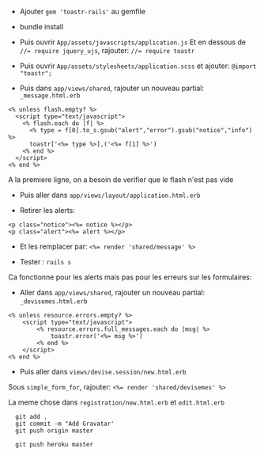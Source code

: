 - Ajouter ```gem 'toastr-rails'```   au gemfile

- bundle install

- Puis ouvrir ```App/assets/javascripts/application.js```
Et en dessous de ```//= require jquery_ujs```, rajouter:
```//= require toastr```

- Puis ouvrir ```App/assets/stylesheets/application.scss``` et ajouter:
```@import "toastr";```

- Puis dans ```app/views/shared```, rajouter un nouveau partial:
```_message.html.erb```

```
<% unless flash.empty? %>
  <script type="text/javascript">
    <% flash.each do |f| %>
      <% type = f[0].to_s.gsub("alert","error").gsub("notice","info") %>
      toastr['<%= type %>],('<%= f[1] %>')
    <% end %>
  </script>
<% end %>
```

A la premiere ligne, on a besoin de verifier que le flash n'est pas vide

- Puis aller dans ```app/views/layout/application.html.erb```

- Retirer les alerts:
```
<p class="notice"><%= notice %></p>
<p class="alert"><%= alert %></p>
```

- Et les remplacer par: ```<%= render 'shared/message' %>```

- Tester : ```rails s```

Ca fonctionne pour les alerts mais pas pour les erreurs sur les formulaires:

- Aller dans ```app/views/shared```, rajouter un nouveau partial:
```_devisemes.html.erb```

```
<% unless resource.errors.empty? %>
	<script type="text/javascript">
		<% resource.errors.full_messages.each do |msg| %>
			toastr.error('<%= msg %>')
		<% end %>
	</script>
<% end %>
```

- Puis aller dans ```views/devise.session/new.html.erb```

Sous ```simple_form_for```, rajouter:
```<%= render 'shared/devisemes' %>```

La meme chose dans ```registration/new.html.erb``` et ```edit.html.erb```


```         
  git add .
  git commit -m "Add Gravatar'
  git push origin master
  
  git push heroku master
``` 
